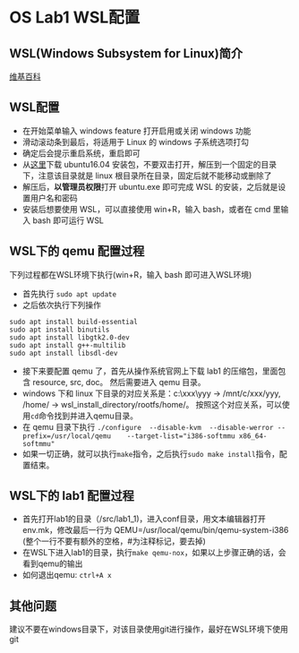 OS Lab1 WSL配置
====================

WSL(Windows Subsystem for Linux)简介
----------------------
[维基百科](https://en.wikipedia.org/wiki/Windows_Subsystem_for_Linux)


WSL配置
----------------------

- 在开始菜单输入 windows feature 打开启用或关闭 windows 功能
- 滑动滚动条到最后，将适用于 Linux 的 windows 子系统选项打勾
- 确定后会提示重启系统，重启即可
- 从[这里](https://aka.ms/wsl-ubuntu-1604)下载 ubuntu16.04 安装包，不要双击打开，解压到一个固定的目录下，注意该目录就是 linux 根目录所在目录，固定后就不能移动或删除了
- 解压后，**以管理员权限**打开 ubuntu.exe 即可完成 WSL 的安装，之后就是设置用户名和密码
- 安装后想要使用 WSL，可以直接使用 win+R，输入 bash，或者在 cmd 里输入 bash 即可运行 WSL

WSL下的 qemu 配置过程
----------------------

下列过程都在WSL环境下执行(win+R，输入 bash 即可进入WSL环境)

- 首先执行 `sudo apt update`
- 之后依次执行下列操作
```shell
sudo apt install build-essential
sudo apt install binutils
sudo apt install libgtk2.0-dev
sudo apt install g++-multilib
sudo apt install libsdl-dev
```
- 接下来要配置 qemu 了，首先从操作系统官网上下载 lab1 的压缩包，里面包含 resource, src, doc。 然后需要进入 qemu 目录。
- windows 下和 linux 下目录的对应关系是：c:\xxx\yyy -> /mnt/c/xxx/yyy, /home/<user> -> wsl_install_directory/rootfs/home/<user>。 按照这个对应关系，可以使用`cd`命令找到并进入qemu目录。
- 在 qemu 目录下执行 `./configure  --disable-kvm  --disable-werror --prefix=/usr/local/qemu    --target-list="i386-softmmu x86_64-softmmu"`
- 如果一切正确，就可以执行`make`指令，之后执行`sudo make install`指令，配置结束。

WSL下的 lab1 配置过程
----------------------
- 首先打开lab1的目录（/src/lab1_1)，进入conf目录，用文本编辑器打开env.mk，修改最后一行为 QEMU=/usr/local/qemu/bin/qemu-system-i386 (整个一行不要有额外的空格，#为注释标记，要去掉)
- 在WSL下进入lab1的目录，执行`make qemu-nox`，如果以上步骤正确的话，会看到qemu的输出
- 如何退出qemu: `ctrl+A x` 

其他问题
---------------------
建议不要在windows目录下，对该目录使用git进行操作，最好在WSL环境下使用git
